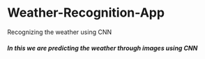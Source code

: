 # Weather-Recognition-App
Recognizing the weather using CNN

##### In this we are predicting the weather through images using CNN


